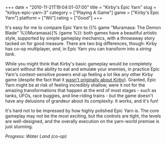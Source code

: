 +++
date = "2010-11-21T19:04:01-07:00"
title = "Kirby's Epic Yarn"
slug = "kirbys-epic-yarn-3"
category = ["Playing A Game"]
game = ["Kirby's Epic Yarn"]
platform = ["Wii"]
rating = ["Good"]
+++

It's easy for me to compare Epic Yarn to {{% game "Muramasa: The Demon Blade" %}}Muramasa{{% /game %}}: both games have a beautiful artistic style, supported by simple gameplay mechanics, with a throwaway story tacked on for good measure.  There are two big differences, though: Kirby has co-op multiplayer, <i>and</i>, in Epic Yarn you can transform into a <i>string tank</i>.

While you might think that Kirby's basic gameplay would be completely vacant without the ability to eat and emulate your enemies, in practice Epic Yarn's context-sensitive powers end up feeling a lot like any other Kirby game (despite the fact that it <a href="http://www.joystiq.com/2010/10/07/the-epic-yarn-of-how-fluff-game-became-kirby/">wasn't originally about Kirby</a>).  Granted, Epic Yarn might be at risk of feeling incredibly shallow, were it not for the amazing transformations that happen at the end of most stages - such as tanks, UFOs, race buggies, and line-riding trains - but the game doesn't have any delusions of grandeur about its complexity.  It works, and it's fun!

It's hard not to be impressed by how highly polished Epic Yarn is.  The core gameplay may not be the most exciting, but the controls are tight, the levels are well-designed, and the overally execution on the yarn-world premise is just stunning.

<i>Progress: Water Land (co-op)</i>